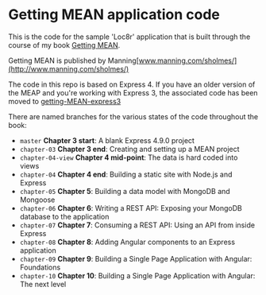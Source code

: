 Getting MEAN application code
=============================

This is the code for the sample 'Loc8r' application that is built through the course of my book [Getting MEAN](http://www.manning.com/sholmes/).

Getting MEAN is published by Manning[www.manning.com/sholmes/](http://www.manning.com/sholmes/)

The code in this repo is based on Express 4. If you have an older version of the MEAP and you're working with Express 3, the associated code has been moved to [getting-MEAN-express3](https://github.com/simonholmes/getting-MEAN-express3)

There are named branches for the various states of the code throughout the book:

* `master` **Chapter 3 start**: A blank Express 4.9.0 project
* `chapter-03` **Chapter 3 end**: Creating and setting up a MEAN project
* `chapter-04-view` **Chapter 4 mid-point**: The data is hard coded into views
* `chapter-04` **Chapter 4 end**: Building a static site with Node.js and Express
* `chapter-05` **Chapter 5**: Building a data model with MongoDB and Mongoose
* `chapter-06` **Chapter 6**: Writing a REST API: Exposing your MongoDB database to the application
* `chapter-07` **Chapter 7**: Consuming a REST API: Using an API from inside Express
* `chapter-08` **Chapter 8**: Adding Angular components to an Express application
* `chapter-09` **Chapter 9**: Building a Single Page Application with Angular: Foundations
* `chapter-10` **Chapter 10**: Building a Single Page Application with Angular: The next level